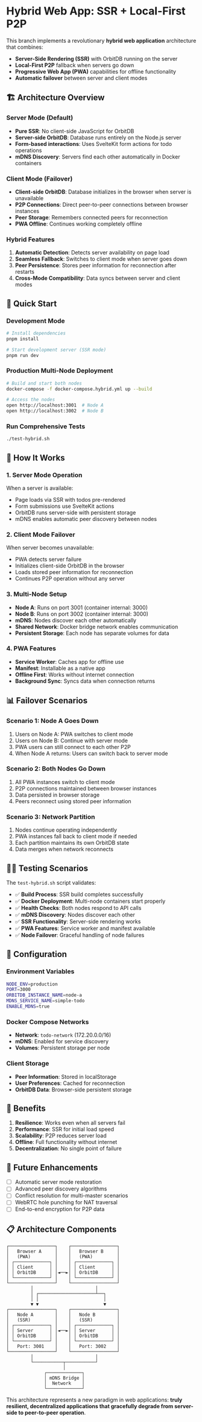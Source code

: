 # Hybrid Web App: SSR + Local-First P2P

This branch implements a revolutionary **hybrid web application** architecture that combines:

- **Server-Side Rendering (SSR)** with OrbitDB running on the server
- **Local-First P2P** fallback when servers go down
- **Progressive Web App (PWA)** capabilities for offline functionality
- **Automatic failover** between server and client modes

## 🏗️ Architecture Overview

### Server Mode (Default)
- **Pure SSR**: No client-side JavaScript for OrbitDB
- **Server-side OrbitDB**: Database runs entirely on the Node.js server
- **Form-based interactions**: Uses SvelteKit form actions for todo operations
- **mDNS Discovery**: Servers find each other automatically in Docker containers

### Client Mode (Failover)
- **Client-side OrbitDB**: Database initializes in the browser when server is unavailable
- **P2P Connections**: Direct peer-to-peer connections between browser instances
- **Peer Storage**: Remembers connected peers for reconnection
- **PWA Offline**: Continues working completely offline

### Hybrid Features
1. **Automatic Detection**: Detects server availability on page load
2. **Seamless Fallback**: Switches to client mode when server goes down
3. **Peer Persistence**: Stores peer information for reconnection after restarts
4. **Cross-Mode Compatibility**: Data syncs between server and client modes

## 🚀 Quick Start

### Development Mode
```bash
# Install dependencies
pnpm install

# Start development server (SSR mode)
pnpm run dev
```

### Production Multi-Node Deployment
```bash
# Build and start both nodes
docker-compose -f docker-compose.hybrid.yml up --build

# Access the nodes
open http://localhost:3001  # Node A
open http://localhost:3002  # Node B
```

### Run Comprehensive Tests
```bash
./test-hybrid.sh
```

## 🔧 How It Works

### 1. Server Mode Operation
When a server is available:
- Page loads via SSR with todos pre-rendered
- Form submissions use SvelteKit actions
- OrbitDB runs server-side with persistent storage
- mDNS enables automatic peer discovery between nodes

### 2. Client Mode Failover
When server becomes unavailable:
- PWA detects server failure
- Initializes client-side OrbitDB in the browser
- Loads stored peer information for reconnection
- Continues P2P operation without any server

### 3. Multi-Node Setup
- **Node A**: Runs on port 3001 (container internal: 3000)
- **Node B**: Runs on port 3002 (container internal: 3000)
- **mDNS**: Nodes discover each other automatically
- **Shared Network**: Docker bridge network enables communication
- **Persistent Storage**: Each node has separate volumes for data

### 4. PWA Features
- **Service Worker**: Caches app for offline use
- **Manifest**: Installable as a native app
- **Offline First**: Works without internet connection
- **Background Sync**: Syncs data when connection returns

## 📊 Failover Scenarios

### Scenario 1: Node A Goes Down
1. Users on Node A: PWA switches to client mode
2. Users on Node B: Continue with server mode
3. PWA users can still connect to each other P2P
4. When Node A returns: Users can switch back to server mode

### Scenario 2: Both Nodes Go Down  
1. All PWA instances switch to client mode
2. P2P connections maintained between browser instances
3. Data persisted in browser storage
4. Peers reconnect using stored peer information

### Scenario 3: Network Partition
1. Nodes continue operating independently
2. PWA instances fall back to client mode if needed
3. Each partition maintains its own OrbitDB state
4. Data merges when network reconnects

## 🏃‍♂️ Testing Scenarios

The `test-hybrid.sh` script validates:

- ✅ **Build Process**: SSR build completes successfully
- ✅ **Docker Deployment**: Multi-node containers start properly
- ✅ **Health Checks**: Both nodes respond to API calls
- ✅ **mDNS Discovery**: Nodes discover each other
- ✅ **SSR Functionality**: Server-side rendering works
- ✅ **PWA Features**: Service worker and manifest available
- ✅ **Node Failover**: Graceful handling of node failures

## 🔧 Configuration

### Environment Variables
```bash
NODE_ENV=production
PORT=3000
ORBITDB_INSTANCE_NAME=node-a
MDNS_SERVICE_NAME=simple-todo
ENABLE_MDNS=true
```

### Docker Compose Networks
- **Network**: `todo-network` (172.20.0.0/16)
- **mDNS**: Enabled for service discovery
- **Volumes**: Persistent storage per node

### Client Storage
- **Peer Information**: Stored in localStorage
- **User Preferences**: Cached for reconnection
- **OrbitDB Data**: Browser-side persistent storage

## 🎯 Benefits

1. **Resilience**: Works even when all servers fail
2. **Performance**: SSR for initial load speed
3. **Scalability**: P2P reduces server load
4. **Offline**: Full functionality without internet
5. **Decentralization**: No single point of failure

## 🔮 Future Enhancements

- [ ] Automatic server mode restoration
- [ ] Advanced peer discovery algorithms
- [ ] Conflict resolution for multi-master scenarios
- [ ] WebRTC hole punching for NAT traversal
- [ ] End-to-end encryption for P2P data

## 📋 Architecture Components

```
┌─────────────────┐    ┌─────────────────┐
│   Browser A     │    │   Browser B     │
│   (PWA)         │    │   (PWA)         │
│ ┌─────────────┐ │    │ ┌─────────────┐ │
│ │ Client      │ │    │ │ Client      │ │
│ │ OrbitDB     │ │◄──►│ │ OrbitDB     │ │
│ └─────────────┘ │    │ └─────────────┘ │
└─────────────────┘    └─────────────────┘
         │                       │
         │ ┌─────────────────────┴──┐
         │ │                        │
         ▼ ▼                        ▼
┌─────────────────┐    ┌─────────────────┐
│   Node A        │    │   Node B        │
│   (SSR)         │    │   (SSR)         │
│ ┌─────────────┐ │    │ ┌─────────────┐ │
│ │ Server      │ │◄──►│ │ Server      │ │
│ │ OrbitDB     │ │    │ │ OrbitDB     │ │
│ └─────────────┘ │    │ └─────────────┘ │
│   Port: 3001    │    │   Port: 3002    │
└─────────────────┘    └─────────────────┘
         │                       │
         └───────────┬───────────┘
                     │
              ┌─────────────┐
              │ mDNS Bridge │
              │  Network    │
              └─────────────┘
```

This architecture represents a new paradigm in web applications: **truly resilient, decentralized applications that gracefully degrade from server-side to peer-to-peer operation**.